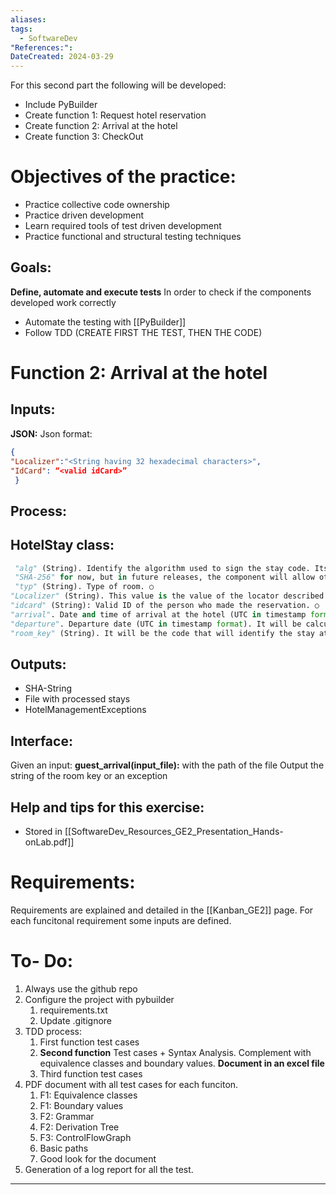 ```yaml
---
aliases: 
tags:
  - SoftwareDev
"References:": 
DateCreated: 2024-03-29
---
```

For this second part the following will be developed: 
+ Include PyBuilder
+ Create function 1: Request hotel reservation
+ Create function 2: Arrival at the hotel
+ Create function 3: CheckOut

# Objectives of the practice: 
+ Practice collective code ownership
+ Practice driven development
+ Learn required tools of test driven development
+ Practice functional and structural testing techniques
## Goals: 
**Define, automate and execute tests** In order to check if the components developed work correctly
+ Automate the testing with [[PyBuilder]]
+ Follow TDD (CREATE FIRST THE TEST, THEN THE CODE)

# Function 2: Arrival at the hotel
## Inputs: 
**JSON:** 
Json format: 
```Json
{ 
"Localizer":"<String having 32 hexadecimal characters>",
"IdCard": “<valid idCard>” 
 }
```
## Process: 
## HotelStay class: 
```python
 "alg" (String). Identify the algorithm used to sign the stay code. Its value should be 
 "SHA-256" for now, but in future releases, the component will allow other values. ○ 
 "typ" (String). Type of room. ○
"Localizer" (String). This value is the value of the locator described in HM-FR-01. ○ 
"idcard" (String): Valid ID of the person who made the reservation. ○ 
"arrival". Date and time of arrival at the hotel (UTC in timestamp format). The date (day, month, and year) must match the arrival date provided in the reservation. ○ 
"departure". Departure date (UTC in timestamp format). It will be calculated by adding the number of days of the reservation to the arrival date. ○ 
"room_key" (String). It will be the code that will identify the stay at the hotel and will be engraved on a card to, for example, associate restaurant expenses or open the room door. This code is calculated by encoding the above fields using "SHA-256". The text to be encoded has the following
```
## Outputs: 
+ SHA-String
+ File with processed stays
+ HotelManagementExceptions
## Interface: 
Given an input: **guest_arrival(input_file):** with the path of the file 
Output the string of the room key or an exception

## Help and tips for this exercise: 
+ Stored in [[SoftwareDev_Resources_GE2_Presentation_Hands-onLab.pdf]]

# Requirements: 
Requirements are explained and detailed in the [[Kanban_GE2]] page. For each funcitonal requirement some inputs are defined. 
# To- Do: 
1. Always use the github repo
2. Configure the project with pybuilder
	1. requirements.txt
	2. Update .gitignore
3. TDD process: 
	1. First function test cases
	2. **Second function**  Test cases + Syntax Analysis. Complement with equivalence classes and boundary values. **Document in an excel file**
	3. Third function test cases
4. PDF document with all test cases for each funciton. 
	1. F1: Equivalence classes
	2. F1: Boundary values
	3. F2: Grammar
	4. F2: Derivation Tree
	5. F3: ControlFlowGraph
	6. Basic paths
	7. Good look for the document
5. Generation of a log report for all the test. 


---
